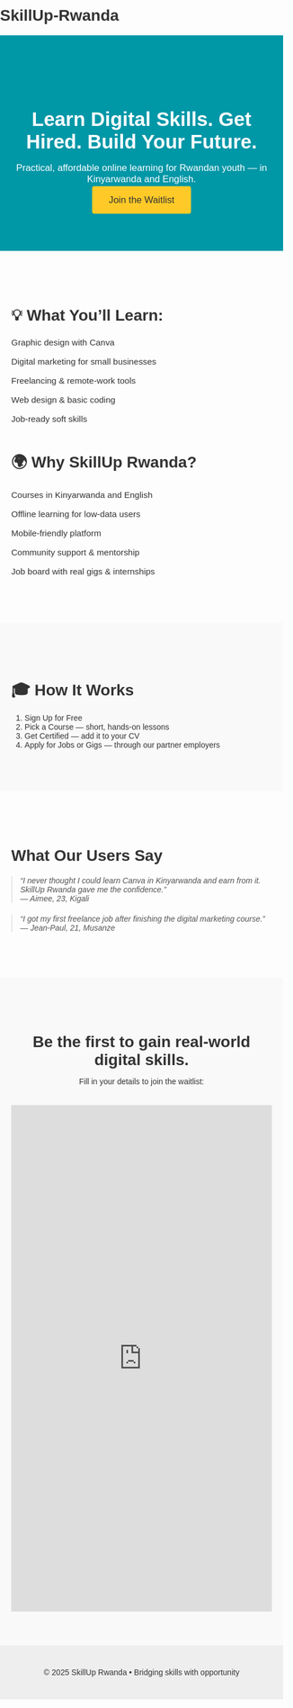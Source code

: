# SkillUp-Rwanda
<html lang="en">
<head>
  <meta charset="UTF-8">
  <title>SkillUp Rwanda • Get Digital Skills</title>
  <meta name="viewport" content="width=device-width, initial-scale=1">
  <style>
    body { font-family: Arial, sans-serif; margin:0; padding:0; color:#333; }
    .hero { background:#0097a7; color:white; text-align:center; padding:80px 20px; }
    .hero h1 { font-size:2.5em; margin-bottom:0.2em; }
    .hero p { font-size:1.2em; margin-bottom:1em; }
    .btn { background:#ffca28; color:#333; padding:15px 30px; font-size:1.2em;
           border:none; border-radius:4px; cursor:pointer; text-decoration:none;}
    .section { padding:60px 20px; max-width:800px; margin:0 auto; }
    .section:nth-child(even) { background:#f9f9f9; }
    h2 { font-size:2em; margin-bottom:0.5em; }
    ul { list-style-type: none; padding:0; }
    ul li { padding:8px 0; font-size:1.1em; }
    .testimonials blockquote { font-style:italic; margin:20px 0; color:#555; }
    .footer { text-align:center; padding:40px 0; background:#eee; }
    iframe { width:100%; max-width:800px; height:900px; border:none; margin-top:20px; }
  </style>
</head>
<body>

<!-- Hero -->
<div class="hero">
  <h1>Learn Digital Skills. Get Hired. Build Your Future.</h1>
  <p>Practical, affordable online learning for Rwandan youth — in Kinyarwanda and English.</p>
  <a href="#signup" class="btn">Join the Waitlist</a>
</div>

<!-- What We Offer -->
<div class="section">
  <h2>💡 What You’ll Learn:</h2>
  <ul>
    <li>Graphic design with Canva</li>
    <li>Digital marketing for small businesses</li>
    <li>Freelancing & remote‑work tools</li>
    <li>Web design & basic coding</li>
    <li>Job‑ready soft skills</li>
  </ul>
  <h2>🌍 Why SkillUp Rwanda?</h2>
  <ul>
    <li>Courses in Kinyarwanda and English</li>
    <li>Offline learning for low‑data users</li>
    <li>Mobile‑friendly platform</li>
    <li>Community support & mentorship</li>
    <li>Job board with real gigs & internships</li>
  </ul>
</div>

<!-- How It Works -->
<div class="section">
  <h2>🎓 How It Works</h2>
  <ol>
    <li>Sign Up for Free</li>
    <li>Pick a Course — short, hands‑on lessons</li>
    <li>Get Certified — add it to your CV</li>
    <li>Apply for Jobs or Gigs — through our partner employers</li>
  </ol>
</div>

<!-- Testimonials -->
<div class="section testimonials">
  <h2>What Our Users Say</h2>
  <blockquote>
    “I never thought I could learn Canva in Kinyarwanda and earn from it. SkillUp Rwanda gave me the confidence.”
    <br>— Aimee, 23, Kigali
  </blockquote>
  <blockquote>
    “I got my first freelance job after finishing the digital marketing course.”
    <br>— Jean‑Paul, 21, Musanze
  </blockquote>
</div>

<!-- Call to Action -->
<div class="section" id="signup" style="text-align:center;">
  <h2>Be the first to gain real-world digital skills.</h2>
  <p>Fill in your details to join the waitlist:</p>
  <iframe src="https://docs.google.com/forms/d/e/1FAIpQLScq6mHLB6JXtzal6v3zK7f_r9HpXX4-0ZLn5H-epA_rZVRF9w/viewform?embedded=true">Loading…</iframe>
</div>

<!-- Footer -->
<div class="footer">
  &copy; 2025 SkillUp Rwanda • Bridging skills with opportunity
</div>

</body>
</html>
